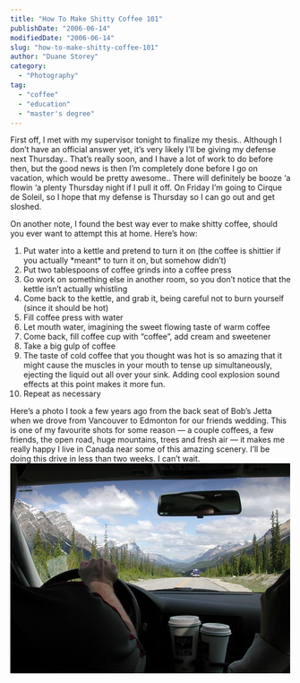 ```yaml
---
title: "How To Make Shitty Coffee 101"
publishDate: "2006-06-14"
modifiedDate: "2006-06-14"
slug: "how-to-make-shitty-coffee-101"
author: "Duane Storey"
category:
  - "Photography"
tag:
  - "coffee"
  - "education"
  - "master's degree"
---
```


First off, I met with my supervisor tonight to finalize my thesis.. Although I don’t have an official answer yet, it’s very likely I’ll be giving my defense next Thursday.. That’s really soon, and I have a lot of work to do before then, but the good news is then I’m completely done before I go on vacation, which would be pretty awesome.. There will definitely be booze ‘a flowin ‘a plenty Thursday night if I pull it off. On Friday I’m going to Cirque de Soleil, so I hope that my defense is Thursday so I can go out and get sloshed.

On another note, I found the best way ever to make shitty coffee, should you ever want to attempt this at home. Here’s how:

1. Put water into a kettle and pretend to turn it on (the coffee is shittier if you actually \*meant\* to turn it on, but somehow didn’t)
2. Put two tablespoons of coffee grinds into a coffee press
3. Go work on something else in another room, so you don’t notice that the kettle isn’t actually whistling
4. Come back to the kettle, and grab it, being careful not to burn yourself (since it should be hot)
5. Fill coffee press with water
6. Let mouth water, imagining the sweet flowing taste of warm coffee
7. Come back, fill coffee cup with “coffee”, add cream and sweetener
8. Take a big gulp of coffee
9. The taste of cold coffee that you thought was hot is so amazing that it might cause the muscles in your mouth to tense up simultaneously, ejecting the liquid out all over your sink. Adding cool explosion sound effects at this point makes it more fun.
10. Repeat as necessary

Here’s a photo I took a few years ago from the back seat of Bob’s Jetta when we drove from Vancouver to Edmonton for our friends wedding. This is one of my favourite shots for some reason — a couple coffees, a few friends, the open road, huge mountains, trees and fresh air — it makes me really happy I live in Canada near some of this amazing scenery. I’ll be doing this drive in less than two weeks. I can’t wait.  
[![Driving through the rockies](_images/how-to-make-shitty-coffee-101-1.jpg)](http://www.flickr.com/photos/duanestorey/166946379/)